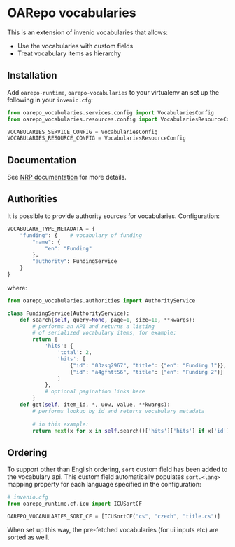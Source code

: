 # OARepo vocabularies

This is an extension of invenio vocabularies that allows:

* Use the vocabularies with custom fields
* Treat vocabulary items as hierarchy

## Installation

Add `oarepo-runtime`, `oarepo-vocabularies` to your virtualenv an set up the following in your `invenio.cfg`:

```python
from oarepo_vocabularies.services.config import VocabulariesConfig
from oarepo_vocabularies.resources.config import VocabulariesResourceConfig

VOCABULARIES_SERVICE_CONFIG = VocabulariesConfig
VOCABULARIES_RESOURCE_CONFIG = VocabulariesResourceConfig
```

## Documentation

See [NRP documentation](https://narodni-repozitar.github.io/developer-docs/docs/technology/invenio/nrp-toolchain/plugins/vocabularies) for more details.

## Authorities

It is possible to provide authority sources for vocabularies.
Configuration:

```python
VOCABULARY_TYPE_METADATA = {
    "funding": {    # vocabulary of funding
        "name": {
            "en": "Funding"
        },
        "authority": FundingService
    }
}
```

where:

```python
from oarepo_vocabularies.authorities import AuthorityService

class FundingService(AuthorityService):
    def search(self, query=None, page=1, size=10, **kwargs):
        # performs an API and returns a listing 
        # of serialized vocabulary items, for example:
        return {
            'hits': {
                'total': 2,
                'hits': [
                    {"id": "03zsq2967", "title": {"en": "Funding 1"}},
                    {"id": "a4gfhtt56", "title": {"en": "Funding 2"}}
                ]
            },
            # optional pagination links here
        }
    def get(self, item_id, *, uow, value, **kwargs):
        # performs lookup by id and returns vocabulary metadata
        
        # in this example:
        return next(x for x in self.search()['hits']['hits'] if x['id'] == item_id)
```

## Ordering

To support other than English ordering, `sort` custom field has been added to the vocabulary api. This
custom field automatically populates `sort.<lang>` mapping property for each language specified in the
configuration:

```python
# invenio.cfg
from oarepo_runtime.cf.icu import ICUSortCF

OAREPO_VOCABULARIES_SORT_CF = [ICUSortCF("cs", "czech", "title.cs")]
```

When set up this way, the pre-fetched vocabularies (for ui inputs etc) are sorted as well.